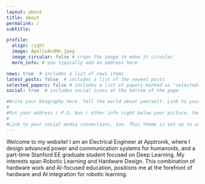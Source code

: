 ```yaml
---
layout: about
title: about
permalink: /
subtitle: 

profile:
  align: right
  image: ApolloAndMe.jpeg
  image_circular: false # crops the image to make it circular
  more_info: # you typically add an address here

news: true  # includes a list of news items
latest_posts: false  # includes a list of the newest posts
selected_papers: false # includes a list of papers marked as "selected={true}"
social: true  # includes social icons at the bottom of the page

#Write your biography here. Tell the world about yourself. Link to your favorite [subreddit](http://reddit.com). You can put a picture in, too. The code is already in, just name #your picture `prof_pic.jpg` and put it in the `img/` folder.
#
#Put your address / P.O. box / other info right below your picture. You can also disable any of these elements by editing `profile` property of the YAML header of your `_pages/#about.md`. Edit `_bibliography/papers.bib` and Jekyll will render your [publications page](/al-folio/publications/) automatically.
#
#Link to your social media connections, too. This theme is set up to use [Font Awesome icons](https://fontawesome.com/) and [Academicons](https://jpswalsh.github.io/academicons/), #like the ones below. Add your Facebook, Twitter, LinkedIn, Google Scholar, or just disable all of them.
---
```

Welcome to my website! I am an Electrical Engineer at Apptronik, where I design advanced power and communication systems for humanoids, and a part-time Stanford EE graduate student focused on Deep Learning. My interests span Robotic Learning and Hardware Design. This combination of hardware work and AI-focused education, positions me at the forefront of hardware and AI integration for robotic learning. 
